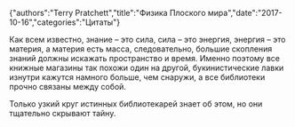 {"authors":"Terry Pratchett","title":"Физика Плоского мира","date":"2017-10-16","categories":"Цитаты"}

Как всем известно, знание – это сила, сила – это энергия, энергия – это материя, а материя есть масса, следовательно, большие скопления знаний должны искажать пространство и время. Именно поэтому все книжные магазины так похожи один на другой, букинистические лавки изнутри кажутся намного больше, чем снаружи, а все библиотеки прочно связаны между собой.

Только узкий круг истинных библиотекарей знает об этом, но они тщательно скрывают тайну.
